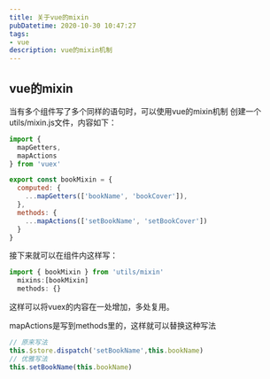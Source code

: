 ```yaml
---
title: 关于vue的mixin
pubDatetime: 2020-10-30 10:47:27
tags: 
- vue
description: vue的mixin机制
---
```


## vue的mixin
当有多个组件写了多个同样的语句时，可以使用vue的mixin机制
创建一个utils/mixin.js文件，内容如下：
```js
import {
  mapGetters,
  mapActions
} from 'vuex'

export const bookMixin = {
  computed: {
    ...mapGetters(['bookName', 'bookCover']),
  },
  methods: {
    ...mapActions(['setBookName', 'setBookCover'])
  }
}
```
<!--more-->
接下来就可以在组件内这样写：
```js
import { bookMixin } from 'utils/mixin'
  mixins:[bookMixin]
  methods: {}
```
这样可以将vuex的内容在一处增加，多处复用。

mapActions是写到methods里的，这样就可以替换这种写法
```js
// 原来写法
this.$store.dispatch('setBookName',this.bookName)
// 优雅写法
this.setBookName(this.bookName)
```